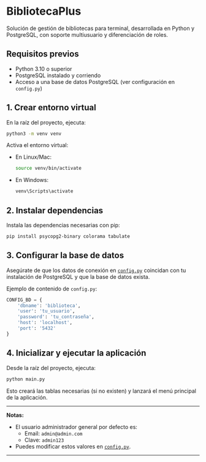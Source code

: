 # BibliotecaPlus

Solución de gestión de bibliotecas para terminal, desarrollada en Python y PostgreSQL, con soporte multiusuario y diferenciación de roles.

## Requisitos previos

- Python 3.10 o superior
- PostgreSQL instalado y corriendo
- Acceso a una base de datos PostgreSQL (ver configuración en `config.py`)

## 1. Crear entorno virtual

En la raíz del proyecto, ejecuta:

```sh
python3 -m venv venv
```

Activa el entorno virtual:

- En Linux/Mac:
  ```sh
  source venv/bin/activate
  ```
- En Windows:
  ```sh
  venv\Scripts\activate
  ```

## 2. Instalar dependencias

Instala las dependencias necesarias con pip:

```sh
pip install psycopg2-binary colorama tabulate
```

## 3. Configurar la base de datos

Asegúrate de que los datos de conexión en [`config.py`](config.py) coincidan con tu instalación de PostgreSQL y que la base de datos exista.

Ejemplo de contenido de `config.py`:
```python
CONFIG_BD = {
    'dbname': 'biblioteca',
    'user': 'tu_usuario',
    'password': 'tu_contraseña',
    'host': 'localhost',
    'port': '5432'
}
```

## 4. Inicializar y ejecutar la aplicación

Desde la raíz del proyecto, ejecuta:

```sh
python main.py
```

Esto creará las tablas necesarias (si no existen) y lanzará el menú principal de la aplicación.

---

**Notas:**
- El usuario administrador general por defecto es:
  - Email: `admin@admin.com`
  - Clave: `admin123`
- Puedes modificar estos valores en [`config.py`](config.py).

---
